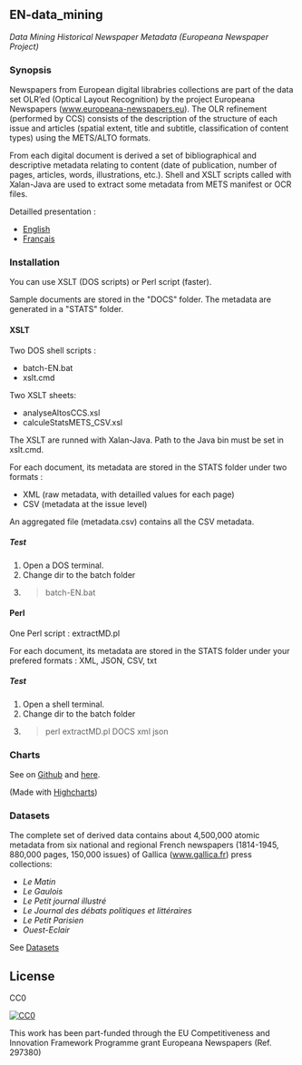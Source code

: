 ## EN-data_mining
*Data Mining Historical Newspaper Metadata (Europeana Newspaper Project)*

### Synopsis
Newspapers from European digital librabries collections are part of the data set OLR’ed (Optical Layout Recognition) by the project Europeana Newspapers (www.europeana-newspapers.eu). The OLR refinement (performed by CCS) consists of the description of the structure of each issue and articles (spatial extent, title and subtitle, classification of content types) using the METS/ALTO formats.

From each digital document is derived a set of bibliographical and descriptive metadata relating to content (date of publication, number of pages, articles, words, illustrations, etc.). Shell and XSLT scripts called with Xalan-Java are used to extract some metadata from METS manifest or OCR files.

Detailled presentation :
- [English](http://altomator.github.io/EN-data_mining/)
- [Français](https://altomator.wordpress.com/2016/01/17/presse-ancienne-data-mining/)

### Installation
You can use XSLT (DOS scripts) or Perl script (faster).

Sample documents are stored in the "DOCS" folder.
The metadata are generated in a "STATS" folder.

#### XSLT
Two DOS shell scripts :
- batch-EN.bat
- xslt.cmd

Two XSLT sheets:
- analyseAltosCCS.xsl
- calculeStatsMETS_CSV.xsl

The XSLT are runned with Xalan-Java. Path to the Java bin must be set in xslt.cmd.

For each document, its metadata are stored in the STATS folder under two formats :
- XML (raw metadata, with detailled values for each page)
- CSV (metadata at the issue level)

An aggregated file (metadata.csv) contains all the CSV metadata.


##### Test
1. Open a DOS terminal.
2. Change dir to the batch folder
3. >batch-EN.bat 

#### Perl 
One Perl script : extractMD.pl 

For each document, its metadata are stored in the STATS folder under your prefered formats : XML, JSON, CSV, txt 

##### Test
1. Open a shell terminal.
2. Change dir to the batch folder
3. >perl extractMD.pl DOCS xml json



### Charts
See on [Github](https://github.com/altomator/EN-data_mining/tree/master/Charts) and [here](http://altomator.github.io/EN-data_mining/).

(Made with [Highcharts](www.highcharts.com))

### Datasets
The complete set of derived data contains about 4,500,000 atomic metadata from six national and regional French newspapers (1814-1945, 880,000 pages, 150,000 issues) of Gallica (www.gallica.fr) press collections:
- *Le Matin*
- *Le Gaulois*
- *Le Petit journal illustré*
- *Le Journal des débats politiques et littéraires*
- *Le Petit Parisien*
- *Ouest-Eclair*

See [Datasets](http://altomator.github.io/EN-data_mining)



## License
CC0

<a href="http://creativecommons.org/publicdomain/zero/1.0/"><img src="https://camo.githubusercontent.com/4df6de8c11e31c357bf955b12ab8c55f55c48823/68747470733a2f2f6c6963656e7365627574746f6e732e6e65742f702f7a65726f2f312e302f38387833312e706e67" alt="CC0" data-canonical-src="https://licensebuttons.net/p/zero/1.0/88x31.png" style="max-width:100%;"></a>

This work has been part-funded through the EU Competitiveness and Innovation Framework Programme grant Europeana Newspapers (Ref. 297380)


